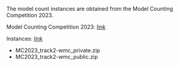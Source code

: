 The model count instances are obtained from the Model Counting Competition 2023.

Model Counting Competition 2023: [link](https://mccompetition.org/2023/mc_description)

Instances: [link](https://cloudstore.zih.tu-dresden.de/index.php/s/fiQ93PCPCX3EwDS)
* MC2023_track2-wmc_private.zip
* MC2023_track2-wmc_public.zip